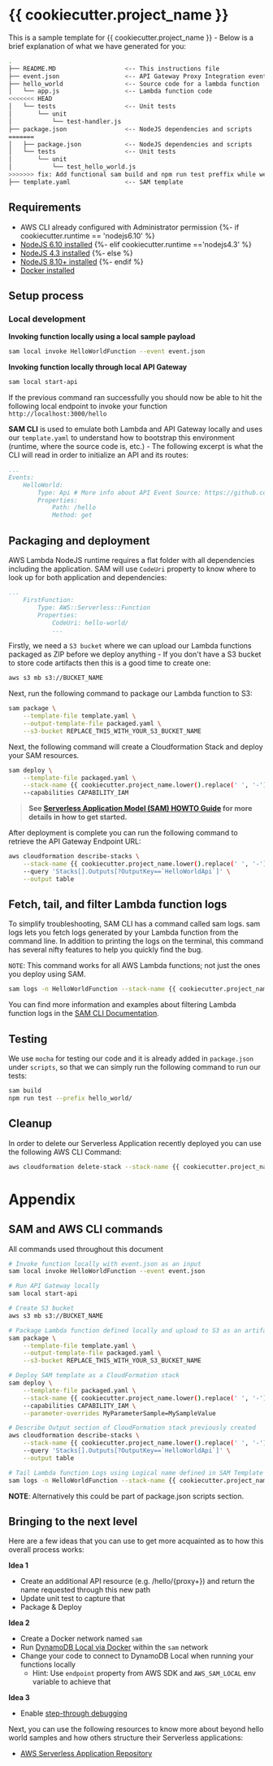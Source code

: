 # {{ cookiecutter.project_name }}

This is a sample template for {{ cookiecutter.project_name }} - Below is a brief explanation of what we have generated for you:

```bash
.
├── README.MD                   <-- This instructions file
├── event.json                  <-- API Gateway Proxy Integration event payload
├── hello_world                 <-- Source code for a lambda function
│   └── app.js                  <-- Lambda function code
<<<<<<< HEAD
│   └── tests                   <-- Unit tests
│       └── unit
│           └── test-handler.js
├── package.json                <-- NodeJS dependencies and scripts
=======
│   ├── package.json            <-- NodeJS dependencies and scripts
│   └── tests                   <-- Unit tests
│       └── unit
│           └── test_hello_world.js
>>>>>>> fix: Add functional sam build and npm run test preffix while we discuss scripts location
├── template.yaml               <-- SAM template
```

## Requirements

* AWS CLI already configured with Administrator permission
{%- if cookiecutter.runtime == 'nodejs6.10' %}
* [NodeJS 6.10 installed](https://nodejs.org/en/download/releases/)
{%- elif cookiecutter.runtime =='nodejs4.3' %}
* [NodeJS 4.3 installed](https://nodejs.org/en/download/releases/)
{%- else %}
* [NodeJS 8.10+ installed](https://nodejs.org/en/download/)
{%- endif %}
* [Docker installed](https://www.docker.com/community-edition)

## Setup process

### Local development

**Invoking function locally using a local sample payload**

```bash
sam local invoke HelloWorldFunction --event event.json
```
 
**Invoking function locally through local API Gateway**

```bash
sam local start-api
```

If the previous command ran successfully you should now be able to hit the following local endpoint to invoke your function `http://localhost:3000/hello`

**SAM CLI** is used to emulate both Lambda and API Gateway locally and uses our `template.yaml` to understand how to bootstrap this environment (runtime, where the source code is, etc.) - The following excerpt is what the CLI will read in order to initialize an API and its routes:

```yaml
...
Events:
    HelloWorld:
        Type: Api # More info about API Event Source: https://github.com/awslabs/serverless-application-model/blob/master/versions/2016-10-31.md#api
        Properties:
            Path: /hello
            Method: get
```

## Packaging and deployment

AWS Lambda NodeJS runtime requires a flat folder with all dependencies including the application. SAM will use `CodeUri` property to know where to look up for both application and dependencies:

```yaml
...
    FirstFunction:
        Type: AWS::Serverless::Function
        Properties:
            CodeUri: hello-world/
            ...
```

Firstly, we need a `S3 bucket` where we can upload our Lambda functions packaged as ZIP before we deploy anything - If you don't have a S3 bucket to store code artifacts then this is a good time to create one:

```bash
aws s3 mb s3://BUCKET_NAME
```

Next, run the following command to package our Lambda function to S3:

```bash
sam package \
    --template-file template.yaml \
    --output-template-file packaged.yaml \
    --s3-bucket REPLACE_THIS_WITH_YOUR_S3_BUCKET_NAME
```

Next, the following command will create a Cloudformation Stack and deploy your SAM resources.

```bash
sam deploy \
    --template-file packaged.yaml \
    --stack-name {{ cookiecutter.project_name.lower().replace(' ', '-') }} \
    --capabilities CAPABILITY_IAM
```

> **See [Serverless Application Model (SAM) HOWTO Guide](https://github.com/awslabs/serverless-application-model/blob/master/HOWTO.md) for more details in how to get started.**

After deployment is complete you can run the following command to retrieve the API Gateway Endpoint URL:

```bash
aws cloudformation describe-stacks \
    --stack-name {{ cookiecutter.project_name.lower().replace(' ', '-') }} \
    --query 'Stacks[].Outputs[?OutputKey==`HelloWorldApi`]' \
    --output table
``` 

## Fetch, tail, and filter Lambda function logs

To simplify troubleshooting, SAM CLI has a command called sam logs. sam logs lets you fetch logs generated by your Lambda function from the command line. In addition to printing the logs on the terminal, this command has several nifty features to help you quickly find the bug.

`NOTE`: This command works for all AWS Lambda functions; not just the ones you deploy using SAM.

```bash
sam logs -n HelloWorldFunction --stack-name {{ cookiecutter.project_name.lower().replace(' ', '-') }} --tail
```

You can find more information and examples about filtering Lambda function logs in the [SAM CLI Documentation](https://github.com/awslabs/aws-sam-cli/blob/develop/docs/usage.rst#fetch-tail-and-filter-lambda-function-logs).

## Testing

We use `mocha` for testing our code and it is already added in `package.json` under `scripts`, so that we can simply run the following command to run our tests:

```bash
sam build
npm run test --prefix hello_world/
```

## Cleanup

In order to delete our Serverless Application recently deployed you can use the following AWS CLI Command:

```bash
aws cloudformation delete-stack --stack-name {{ cookiecutter.project_name.lower().replace(' ', '-') }}
```

# Appendix

## SAM and AWS CLI commands

All commands used throughout this document

```bash
# Invoke function locally with event.json as an input
sam local invoke HelloWorldFunction --event event.json

# Run API Gateway locally
sam local start-api

# Create S3 bucket
aws s3 mb s3://BUCKET_NAME

# Package Lambda function defined locally and upload to S3 as an artifact
sam package \
    --template-file template.yaml \
    --output-template-file packaged.yaml \
    --s3-bucket REPLACE_THIS_WITH_YOUR_S3_BUCKET_NAME

# Deploy SAM template as a CloudFormation stack
sam deploy \
    --template-file packaged.yaml \
    --stack-name {{ cookiecutter.project_name.lower().replace(' ', '-') }} \
    --capabilities CAPABILITY_IAM \
    --parameter-overrides MyParameterSample=MySampleValue

# Describe Output section of CloudFormation stack previously created
aws cloudformation describe-stacks \
    --stack-name {{ cookiecutter.project_name.lower().replace(' ', '-') }} \
    --query 'Stacks[].Outputs[?OutputKey==`HelloWorldApi`]' \
    --output table

# Tail Lambda function Logs using Logical name defined in SAM Template
sam logs -n HelloWorldFunction --stack-name {{ cookiecutter.project_name.lower().replace(' ', '-') }} --tail
```

**NOTE**: Alternatively this could be part of package.json scripts section.

## Bringing to the next level

Here are a few ideas that you can use to get more acquainted as to how this overall process works:

**Idea 1**

* Create an additional API resource (e.g. /hello/{proxy+}) and return the name requested through this new path
* Update unit test to capture that
* Package & Deploy

**Idea 2**

* Create a Docker network named `sam`
* Run [DynamoDB Local via Docker](https://hub.docker.com/r/amazon/dynamodb-local/) within the `sam` network
* Change your code to connect to DynamoDB Local when running your functions locally
    - Hint: Use `endpoint` property from AWS SDK and `AWS_SAM_LOCAL` env variable to achieve that

**Idea 3**

* Enable [step-through debugging](https://github.com/awslabs/aws-sam-cli/blob/develop/docs/usage.rst#debugging-applications)

Next, you can use the following resources to know more about beyond hello world samples and how others structure their Serverless applications:

* [AWS Serverless Application Repository](https://aws.amazon.com/serverless/serverlessrepo/)

